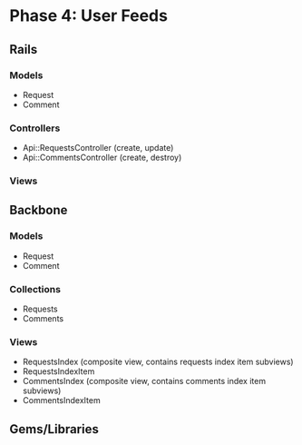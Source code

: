 # Phase 4: User Feeds

## Rails
### Models
* Request
* Comment

### Controllers
* Api::RequestsController (create, update)
* Api::CommentsController (create, destroy)

### Views

## Backbone
### Models
* Request
* Comment

### Collections
* Requests
* Comments

### Views
* RequestsIndex (composite view, contains requests index item subviews)
* RequestsIndexItem
* CommentsIndex (composite view, contains comments index item subviews)
* CommentsIndexItem

## Gems/Libraries
